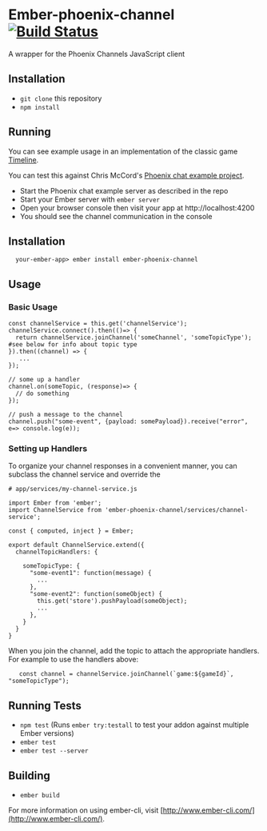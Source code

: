 # Ember-phoenix-channel [![Build Status](https://travis-ci.org/kagemusha/ember-phoenix-channel.svg?branch=master)](https://travis-ci.org/kagemusha/ember-phoenix-channel)

A wrapper for the Phoenix Channels JavaScript client

## Installation

* `git clone` this repository
* `npm install`

## Running

You can see example usage in an implementation of the classic game [Timeline](https://github.com/kagemusha/timeline).

You can test this against Chris McCord's [Phoenix chat example project](https://github.com/chrismccord/phoenix_chat_example).

* Start the Phoenix chat example server as described in the repo
* Start your Ember server with `ember server`
* Open your browser console then visit your app at http://localhost:4200
* You should see the channel communication in the console

## Installation

      your-ember-app> ember install ember-phoenix-channel

## Usage

### Basic Usage

    const channelService = this.get('channelService');
    channelService.connect().then(()=> {
      return channelService.joinChannel('someChannel', 'someTopicType'); #see below for info about topic type
    }).then((channel) => {
       ...
    });

    // some up a handler
    channel.on(someTopic, (response)=> {
      // do something
    });

    // push a message to the channel
    channel.push("some-event", {payload: somePayload}).receive("error", e=> console.log(e));

### Setting up Handlers

To organize your channel responses in a convenient manner, you can subclass the channel service and override the

    # app/services/my-channel-service.js

    import Ember from 'ember';
    import ChannelService from 'ember-phoenix-channel/services/channel-service';

    const { computed, inject } = Ember;

    export default ChannelService.extend({
      channelTopicHandlers: {

        someTopicType: {
          "some-event1": function(message) {
            ...
          },
          "some-event2": function(someObject) {
            this.get('store').pushPayload(someObject);
            ...
          },
        }
      }
    }

  When you join the channel, add the topic to attach the appropriate handlers. For example to use the handlers above:

       const channel = channelService.joinChannel(`game:${gameId}`, "someTopicType");


## Running Tests

* `npm test` (Runs `ember try:testall` to test your addon against multiple Ember versions)
* `ember test`
* `ember test --server`

## Building

* `ember build`

For more information on using ember-cli, visit [http://www.ember-cli.com/](http://www.ember-cli.com/).
